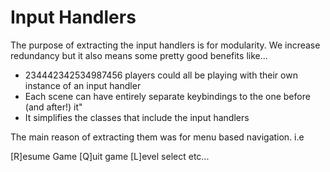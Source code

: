 # Input Handlers

The purpose of extracting the input handlers is for modularity.
We increase redundancy but it also means some pretty good benefits like...

- 234442342534987456 players could all be playing with their own instance of an input handler
- Each scene can have entirely separate keybindings to the one before (and after!) it"
- It simplifies the classes that include the input handlers

The main reason of extracting them was for menu based navigation.
i.e

[R]esume Game
[Q]uit game
[L]evel select
etc...

